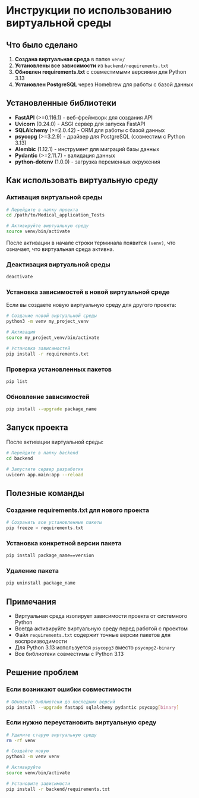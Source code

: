 # Инструкции по использованию виртуальной среды

## Что было сделано

1. **Создана виртуальная среда** в папке `venv/`
2. **Установлены все зависимости** из `backend/requirements.txt`
3. **Обновлен requirements.txt** с совместимыми версиями для Python 3.13
4. **Установлен PostgreSQL** через Homebrew для работы с базой данных

## Установленные библиотеки

- **FastAPI** (>=0.116.1) - веб-фреймворк для создания API
- **Uvicorn** (0.24.0) - ASGI сервер для запуска FastAPI
- **SQLAlchemy** (>=2.0.42) - ORM для работы с базой данных
- **psycopg** (>=3.2.9) - драйвер для PostgreSQL (совместим с Python 3.13)
- **Alembic** (1.12.1) - инструмент для миграций базы данных
- **Pydantic** (>=2.11.7) - валидация данных
- **python-dotenv** (1.0.0) - загрузка переменных окружения

## Как использовать виртуальную среду

### Активация виртуальной среды

```bash
# Перейдите в папку проекта
cd /path/to/Medical_application_Tests

# Активируйте виртуальную среду
source venv/bin/activate
```

После активации в начале строки терминала появится `(venv)`, что означает, что виртуальная среда активна.

### Деактивация виртуальной среды

```bash
deactivate
```

### Установка зависимостей в новой виртуальной среде

Если вы создаете новую виртуальную среду для другого проекта:

```bash
# Создание новой виртуальной среды
python3 -m venv my_project_venv

# Активация
source my_project_venv/bin/activate

# Установка зависимостей
pip install -r requirements.txt
```

### Проверка установленных пакетов

```bash
pip list
```

### Обновление зависимостей

```bash
pip install --upgrade package_name
```

## Запуск проекта

После активации виртуальной среды:

```bash
# Перейдите в папку backend
cd backend

# Запустите сервер разработки
uvicorn app.main:app --reload
```

## Полезные команды

### Создание requirements.txt для нового проекта

```bash
# Сохранить все установленные пакеты
pip freeze > requirements.txt
```

### Установка конкретной версии пакета

```bash
pip install package_name==version
```

### Удаление пакета

```bash
pip uninstall package_name
```

## Примечания

- Виртуальная среда изолирует зависимости проекта от системного Python
- Всегда активируйте виртуальную среду перед работой с проектом
- Файл `requirements.txt` содержит точные версии пакетов для воспроизводимости
- Для Python 3.13 используется `psycopg3` вместо `psycopg2-binary`
- Все библиотеки совместимы с Python 3.13

## Решение проблем

### Если возникают ошибки совместимости

```bash
# Обновите библиотеки до последних версий
pip install --upgrade fastapi sqlalchemy pydantic psycopg[binary]
```

### Если нужно переустановить виртуальную среду

```bash
# Удалите старую виртуальную среду
rm -rf venv

# Создайте новую
python3 -m venv venv

# Активируйте
source venv/bin/activate

# Установите зависимости
pip install -r backend/requirements.txt
```
